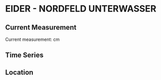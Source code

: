 # EIDER - NORDFELD UNTERWASSER

## Current Measurement

Current measurement: <Value topic="rivers/pegel-online/EIDER/NORDFELD_UNTERWASSER/measurementValue"/> cm

## Time Series

<TimeSeries topic="rivers/pegel-online/EIDER/NORDFELD_UNTERWASSER/measurementValue" period="week" />

## Location

<WorldMap>
  <Marker lat="54.339462413959055" lon="9.138246832675822" labelTopic="rivers/pegel-online/EIDER/NORDFELD_UNTERWASSER" />
</WorldMap>
